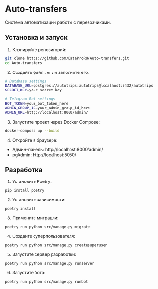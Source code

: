 # Auto-transfers

Система автоматизации работы с перевозчиками.

## Установка и запуск

1. Клонируйте репозиторий:
```bash
git clone https://github.com/DataProRU/Auto-transfers.git
cd Auto-transfers
```

2. Создайте файл `.env` и заполните его:
```bash
# Database settings
DATABASE_URL=postgres://autotrips:autotrips@localhost:5432/autotrips
SECRET_KEY=your-secret-key

# Telegram Bot settings
BOT_TOKEN=your_bot_token_here
ADMIN_GROUP_ID=your_admin_group_id_here
ADMIN_URL=http://localhost:8000/admin/
```

3. Запустите проект через Docker Compose:
```bash
docker-compose up --build
```

4. Откройте в браузере:
- Админ-панель: http://localhost:8000/admin/
- pgAdmin: http://localhost:5050/

## Разработка

1. Установите Poetry:
```bash
pip install poetry
```

2. Установите зависимости:
```bash
poetry install
```

3. Примените миграции:
```bash
poetry run python src/manage.py migrate
```

4. Создайте суперпользователя:
```bash
poetry run python src/manage.py createsuperuser
```

5. Запустите сервер разработки:
```bash
poetry run python src/manage.py runserver
```

6. Запустите бота:
```bash
poetry run python src/manage.py runbot
```